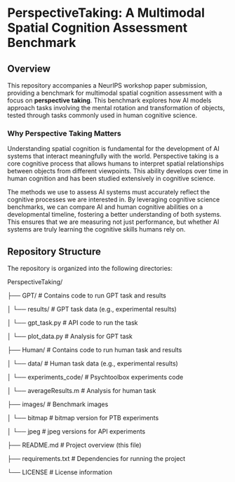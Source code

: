 # PerspectiveTaking: A Multimodal Spatial Cognition Assessment Benchmark

## Overview

This repository accompanies a NeurIPS workshop paper submission, providing a benchmark for multimodal spatial cognition assessment with a focus on **perspective taking**. This benchmark explores how AI models approach tasks involving the mental rotation and transformation of objects, tested through tasks commonly used in human cognitive science.

### Why Perspective Taking Matters

Understanding spatial cognition is fundamental for the development of AI systems that interact meaningfully with the world. Perspective taking is a core cognitive process that allows humans to interpret spatial relationships between objects from different viewpoints. This ability develops over time in human cognition and has been studied extensively in cognitive science.

The methods we use to assess AI systems must accurately reflect the cognitive processes we are interested in. By leveraging cognitive science benchmarks, we can compare AI and human cognitive abilities on a developmental timeline, fostering a better understanding of both systems. This ensures that we are measuring not just performance, but whether AI systems are truly learning the cognitive skills humans rely on.

## Repository Structure

The repository is organized into the following directories:

PerspectiveTaking/

├── GPT/                    # Contains code to run GPT task and results

│   └── results/            # GPT task data (e.g., experimental results)

│   └── gpt_task.py         # API code to run the task

│   └── plot_data.py        # Analysis for GPT task

├── Human/                  # Contains code to run human task and results

│   └── data/               # Human task data (e.g., experimental results)

│   └── experiments_code/   # Psychtoolbox experiments code

│   └── averageResults.m    # Analysis for human task

├── images/                 # Benchmark images

│   └── bitmap              # bitmap version for PTB experiments

│   └── jpeg                # jpeg versions for API experiments

├── README.md               # Project overview (this file)

├── requirements.txt        # Dependencies for running the project

└── LICENSE                 # License information

